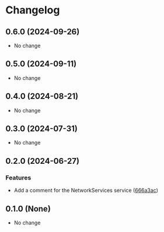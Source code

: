 # Changelog

## 0.6.0 (2024-09-26)

* No change


## 0.5.0 (2024-09-11)

* No change


## 0.4.0 (2024-08-21)

* No change


## 0.3.0 (2024-07-31)

* No change


## 0.2.0 (2024-06-27)

### Features

* Add a comment for the NetworkServices service ([666a3ac](https://github.com/googleapis/google-cloud-java/commit/666a3ac8cd0cb45da3555a1bef8dfe3edf57d257))



## 0.1.0 (None)

* No change
